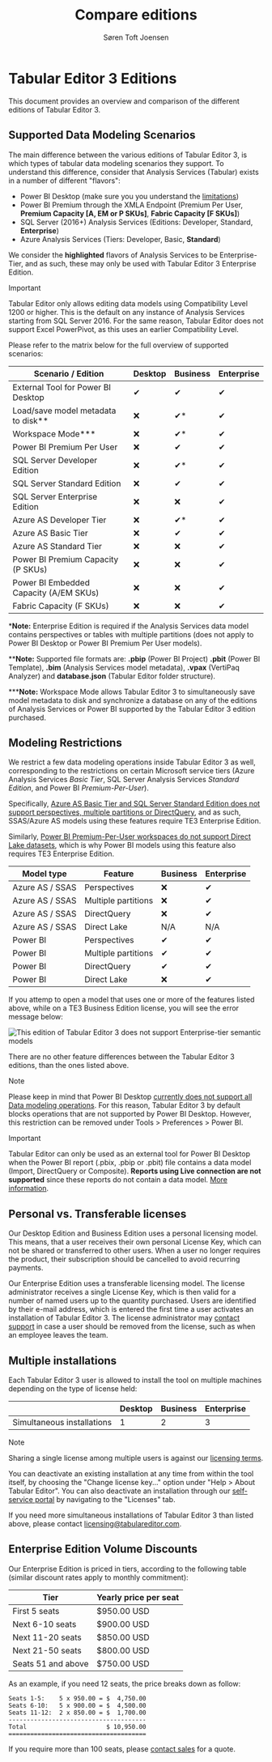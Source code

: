 ﻿---
uid: editions
title: Compare editions
author: Søren Toft Joensen
updated: 2021-09-09
---
# Tabular Editor 3 Editions

This document provides an overview and comparison of the different editions of Tabular Editor 3.

## Supported Data Modeling Scenarios

The main difference between the various editions of Tabular Editor 3, is which types of tabular data modeling scenarios they support. To understand this difference, consider that Analysis Services (Tabular) exists in a number of different "flavors":

- Power BI Desktop (make sure you you understand the [limitations](xref:desktop-limitations))
- Power BI Premium through the XMLA Endpoint (Premium Per User, **Premium Capacity [A, EM or P SKUs]**, **Fabric Capacity [F SKUs]**)
- SQL Server (2016+) Analysis Services (Editions: Developer, Standard, **Enterprise**)
- Azure Analysis Services (Tiers: Developer, Basic, **Standard**)

We consider the **highlighted** flavors of Analysis Services to be Enterprise-Tier, and as such, these may only be used with Tabular Editor 3 Enterprise Edition.

> [!IMPORTANT]
> Tabular Editor only allows editing data models using Compatibility Level 1200 or higher. This is the default on any instance of Analysis Services starting from SQL Server 2016. For the same reason, Tabular Editor does not support Excel PowerPivot, as this uses an earlier Compatibility Level.

Please refer to the matrix below for the full overview of supported scenarios:

|Scenario / Edition|Desktop|Business|Enterprise
|---|---|---|---|
|External Tool for Power BI Desktop|<span class="emoji"><span class="emoji">&#10004;</span></span>|<span class="emoji">&#10004;</span>|<span class="emoji">&#10004;</span>|
|Load/save model metadata to disk**|<span class="emoji">&#10060;</span>|<span class="emoji">&#10004;</span>*|<span class="emoji">&#10004;</span>|
|Workspace Mode***|<span class="emoji">&#10060;</span>|<span class="emoji">&#10004;</span>*|<span class="emoji">&#10004;</span>|
|Power BI Premium Per User|<span class="emoji">&#10060;</span>|<span class="emoji">&#10004;</span>|<span class="emoji">&#10004;</span>|
|SQL Server Developer Edition|<span class="emoji">&#10060;</span>|<span class="emoji">&#10004;</span>*|<span class="emoji">&#10004;</span>|
|SQL Server Standard Edition|<span class="emoji">&#10060;</span>|<span class="emoji">&#10004;</span>|<span class="emoji">&#10004;</span>|
|SQL Server Enterprise Edition|<span class="emoji">&#10060;</span>|<span class="emoji">&#10060;</span>|<span class="emoji">&#10004;</span>|
|Azure AS Developer Tier|<span class="emoji">&#10060;</span>|<span class="emoji">&#10004;</span>*|<span class="emoji">&#10004;</span>|
|Azure AS Basic Tier|<span class="emoji">&#10060;</span>|<span class="emoji">&#10004;</span>|<span class="emoji">&#10004;</span>|
|Azure AS Standard Tier|<span class="emoji">&#10060;</span>|<span class="emoji">&#10060;</span>|<span class="emoji">&#10004;</span>|
|Power BI Premium Capacity (P SKUs)|<span class="emoji">&#10060;</span>|<span class="emoji">&#10060;</span>|<span class="emoji">&#10004;</span>|
|Power BI Embedded Capacity (A/EM SKUs)|<span class="emoji">&#10060;</span>|<span class="emoji">&#10060;</span>|<span class="emoji">&#10004;</span>|
|Fabric Capacity (F SKUs)|<span class="emoji">&#10060;</span>|<span class="emoji">&#10060;</span>|<span class="emoji">&#10004;</span>|

\***Note:** Enterprise Edition is required if the Analysis Services data model contains perspectives or tables with multiple partitions (does not apply to Power BI Desktop or Power BI Premium Per User models).

\*\***Note:** Supported file formats are: **.pbip** (Power BI Project) **.pbit** (Power BI Template), **.bim** (Analysis Services model metadata), **.vpax** (VertiPaq Analyzer) and **database.json** (Tabular Editor folder structure).

\*\*\***Note:** Workspace Mode allows Tabular Editor 3 to simultaneously save model metadata to disk and synchronize a database on any of the editions of Analysis Services or Power BI supported by the Tabular Editor 3 edition purchased.

## Modeling Restrictions

We restrict a few data modeling operations inside Tabular Editor 3 as well, corresponding to the restrictions on certain Microsoft service tiers (Azure Analysis Services *Basic Tier*, SQL Server Analysis Services *Standard Edition*, and Power BI *Premium-Per-User*).

Specifically, [Azure AS Basic Tier and SQL Server Standard Edition does not support perspectives, multiple partitions or DirectQuery](https://azure.microsoft.com/en-us/pricing/details/analysis-services/), and as such, SSAS/Azure AS models using these features require TE3 Enterprise Edition.

Similarly, [Power BI Premium-Per-User workspaces do not support Direct Lake datasets](https://learn.microsoft.com/en-us/power-bi/enterprise/directlake-overview#prerequisites), which is why Power BI models using this feature also requires TE3 Enterprise Edition.

|Model type|Feature|Business|Enterprise
|---|---|---|---|
|Azure AS / SSAS|Perspectives|<span class="emoji">&#10060;</span>|<span class="emoji">&#10004;</span>|
|Azure AS / SSAS|Multiple partitions|<span class="emoji">&#10060;</span>|<span class="emoji">&#10004;</span>|
|Azure AS / SSAS|DirectQuery|<span class="emoji">&#10060;</span>|<span class="emoji">&#10004;</span>|
|Azure AS / SSAS|Direct Lake|N/A|N/A|
|Power BI|Perspectives|<span class="emoji">&#10004;</span>|<span class="emoji">&#10004;</span>|
|Power BI|Multiple partitions|<span class="emoji">&#10004;</span>|<span class="emoji">&#10004;</span>|
|Power BI|DirectQuery|<span class="emoji">&#10004;</span>|<span class="emoji">&#10004;</span>|
|Power BI|Direct Lake|<span class="emoji">&#10060;</span>|<span class="emoji">&#10004;</span>|

If you attemp to open a model that uses one or more of the features listed above, while on a TE3 Business Edition license, you will see the error message below:

![This edition of Tabular Editor 3 does not support Enterprise-tier semantic models](https://github.com/TabularEditor/TabularEditorDocs/assets/8976200/7ef69593-ea4b-4a16-a8df-543f5c31ac65)

There are no other feature differences between the Tabular Editor 3 editions, than the ones listed above. 

> [!NOTE]
> Please keep in mind that Power BI Desktop [currently does not support all Data modeling operations](xref:desktop-limitations). For this reason, Tabular Editor 3 by default blocks operations that are not supported by Power BI Desktop. However, this restriction can be removed under Tools > Preferences > Power BI.

> [!IMPORTANT]
> Tabular Editor can only be used as an external tool for Power BI Desktop when the Power BI report (.pbix, .pbip or .pbit) file contains a data model (Import, DirectQuery or Composite). **Reports using Live connection are not supported** since these reports do not contain a data model. [More information](xref:desktop-limitations).

## Personal vs. Transferable licenses

Our Desktop Edition and Business Edition uses a personal licensing model. This means, that a user receives their own personal License Key, which can not be shared or transferred to other users. When a user no longer requires the product, their subscription should be cancelled to avoid recurring payments.

Our Enterprise Edition uses a transferable licensing model. The license administrator receives a single License Key, which is then valid for a number of named users up to the quantity purchased. Users are identified by their e-mail address, which is entered the first time a user activates an installation of Tabular Editor 3. The license administrator may <a href="mailto:support@tabulareditor.com?subject=Transferable%20License%20Rotation">contact support</a> in case a user should be removed from the license, such as when an employee leaves the team.

## Multiple installations

Each Tabular Editor 3 user is allowed to install the tool on multiple machines depending on the type of license held:

| |Desktop|Business|Enterprise|
|---|---|---|---|
|Simultaneous installations|1|2|3|

> [!NOTE]
> Sharing a single license among multiple users is against our [licensing terms](https://tabulareditor.com/license-terms).

You can deactivate an existing installation at any time from within the tool itself, by choosing the "Change license key..." option under "Help > About Tabular Editor". You can also deactivate an installation through our [self-service portal](https://tabulareditor.com/sign-in) by navigating to the "Licenses" tab.

If you need more simultaneous installations of Tabular Editor 3 than listed above, please contact [licensing@tabulareditor.com](mailto:licensing@tabulareditor.com).

## Enterprise Edition Volume Discounts

Our Enterprise Edition is priced in tiers, according to the following table (similar discount rates apply to monthly commitment):

|Tier|Yearly price per seat|
|---|---|
|First 5 seats|$950.00 USD|
|Next 6-10 seats|$900.00 USD|
|Next 11-20 seats|$850.00 USD|
|Next 21-50 seats|$800.00 USD|
|Seats 51 and above|$750.00 USD|

As an example, if you need 12 seats, the price breaks down as follow:

```text
Seats 1-5:    5 x 950.00 = $  4,750.00
Seats 6-10:   5 x 900.00 = $  4,500.00
Seats 11-12:  2 x 850.00 = $  1,700.00
--------------------------------------
Total                      $ 10,950.00
======================================
```

If you require more than 100 seats, please <a href="mailto:sales@tabulareditor.com">contact sales</a> for a quote.

